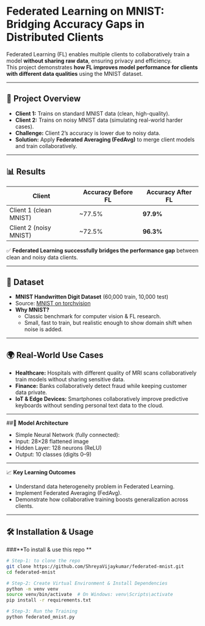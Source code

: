# Federated Learning on MNIST: Bridging Accuracy Gaps in Distributed Clients

Federated Learning (FL) enables multiple clients to collaboratively train a model **without sharing raw data**, ensuring privacy and efficiency.  
This project demonstrates **how FL improves model performance for clients with different data qualities** using the MNIST dataset.  

---

## 🚀 Project Overview  
- **Client 1:** Trains on standard MNIST data (clean, high-quality).  
- **Client 2:** Trains on noisy MNIST data (simulating real-world harder cases).  
- **Challenge:** Client 2’s accuracy is lower due to noisy data.  
- **Solution:** Apply **Federated Averaging (FedAvg)** to merge client models and train collaboratively.  

---

## 📊 Results  

| Client | Accuracy Before FL | Accuracy After FL |
|--------|--------------------|-------------------|
| Client 1 (clean MNIST) | ~77.5% | **97.9%** |
| Client 2 (noisy MNIST) | ~72.5% | **96.3%** |

✅ **Federated Learning successfully bridges the performance gap** between clean and noisy data clients.  

---

## 📂 Dataset  
- **MNIST Handwritten Digit Dataset** (60,000 train, 10,000 test)  
- Source: [MNIST on torchvision](https://pytorch.org/vision/stable/generated/torchvision.datasets.MNIST.html)  
- **Why MNIST?**  
  - Classic benchmark for computer vision & FL research.  
  - Small, fast to train, but realistic enough to show domain shift when noise is added.  

---

## 🌍 Real-World Use Cases  
- **Healthcare:** Hospitals with different quality of MRI scans collaboratively train models without sharing sensitive data.  
- **Finance:** Banks collaboratively detect fraud while keeping customer data private.  
- **IoT & Edge Devices:** Smartphones collaboratively improve predictive keyboards without sending personal text data to the cloud.  

---

##🧠 **Model Architecture**
- Simple Neural Network (fully connected):
- Input: 28×28 flattened image
- Hidden Layer: 128 neurons (ReLU)
- Output: 10 classes (digits 0–9)

---

📈 **Key Learning Outcomes**
- Understand data heterogeneity problem in Federated Learning.
- Implement Federated Averaging (FedAvg).
- Demonstrate how collaborative training boosts generalization across clients.

---

## 🛠️ Installation & Usage  

###**To install & use this repo **
```bash
# Step-1: to clone the repo
git clone https://github.com/ShreyaVijaykumar/federated-mnist.git
cd federated-mnist

# Step-2: Create Virtual Environment & Install Dependencies
python -m venv venv
source venv/bin/activate  # On Windows: venv\Scripts\activate
pip install -r requirements.txt

# Step-3: Run the Training
python federated_mnist.py
